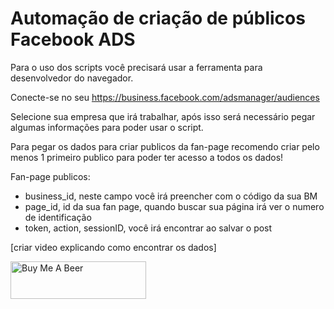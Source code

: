 # Automação de criação de públicos Facebook ADS

Para o uso dos scripts você precisará usar a ferramenta para desenvolvedor do navegador.

Conecte-se no seu https://business.facebook.com/adsmanager/audiences

Selecione sua empresa que irá trabalhar, após isso será necessário pegar algumas informações para poder usar o script.

Para pegar os dados para criar publicos da fan-page recomendo criar pelo menos 1 primeiro publico para poder ter acesso a todos os dados!

Fan-page publicos:
* business_id, neste campo você irá preencher com o código da sua BM
* page_id, id da sua fan page, quando buscar sua página irá ver o numero de identificação
* token, action, sessionID, você irá encontrar ao salvar o post

[criar video explicando como encontrar os dados]


<a href="https://www.buymeacoffee.com/felipealmeman" target="_blank"><img src="https://cdn.buymeacoffee.com/buttons/v2/default-violet.png" alt="Buy Me A Beer" style="height: 60px !important; width: 217px !important;" ></a>
